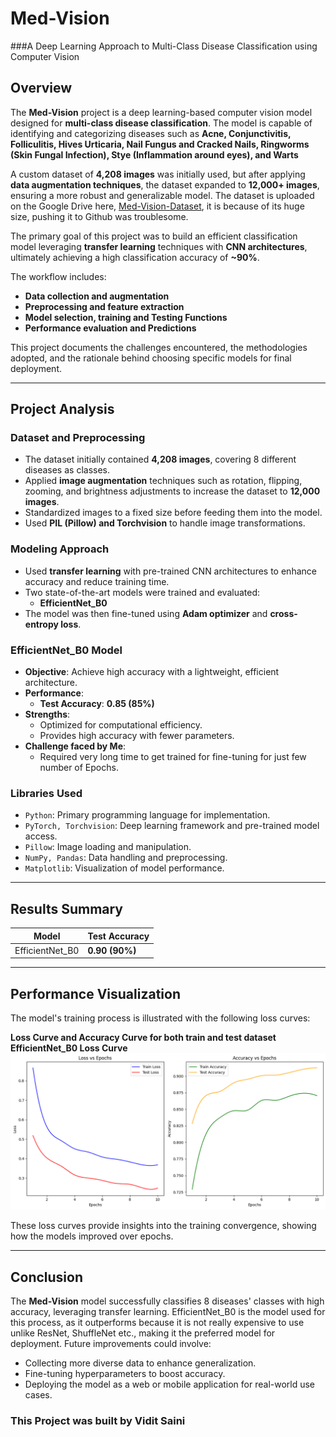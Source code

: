 # Med-Vision
###A Deep Learning Approach to Multi-Class Disease Classification using Computer Vision

## **Overview**
The **Med-Vision** project is a deep learning-based computer vision model designed for **multi-class disease classification**. The model is capable of identifying and categorizing diseases such as **Acne, Conjunctivitis, Folliculitis, Hives Urticaria, Nail Fungus and Cracked Nails, Ringworms (Skin Fungal Infection), Stye (Inflammation around eyes), and Warts** 

A custom dataset of **4,208 images** was initially used, but after applying **data augmentation techniques**, the dataset expanded to **12,000+ images**, ensuring a more robust and generalizable model.
The dataset is uploaded on the Google Drive here, [Med-Vision-Dataset](https://drive.google.com/drive/u/1/folders/17tyChnUsX3WztwtLIKStYSOR6t0lsLVT), it is because of its huge size, pushing it to Github was troublesome.

The primary goal of this project was to build an efficient classification model leveraging **transfer learning** techniques with **CNN architectures**, ultimately achieving a high classification accuracy of **~90%**.

The workflow includes:
- **Data collection and augmentation**
- **Preprocessing and feature extraction**
- **Model selection, training and Testing Functions**
- **Performance evaluation and Predictions**

This project documents the challenges encountered, the methodologies adopted, and the rationale behind choosing specific models for final deployment.

---

## **Project Analysis**

### **Dataset and Preprocessing**
- The dataset initially contained **4,208 images**, covering 8 different diseases as classes.
- Applied **image augmentation** techniques such as rotation, flipping, zooming, and brightness adjustments to increase the dataset to **12,000 images**.
- Standardized images to a fixed size before feeding them into the model.
- Used **PIL (Pillow) and Torchvision** to handle image transformations.

### **Modeling Approach**
- Used **transfer learning** with pre-trained CNN architectures to enhance accuracy and reduce training time.
- Two state-of-the-art models were trained and evaluated:
  - **EfficientNet_B0**
- The model was then fine-tuned using **Adam optimizer** and **cross-entropy loss**.

### **EfficientNet_B0 Model**
- **Objective**: Achieve high accuracy with a lightweight, efficient architecture.
- **Performance**:
  - **Test Accuracy**: **0.85 (85%)**
- **Strengths**:
  - Optimized for computational efficiency.
  - Provides high accuracy with fewer parameters.
- **Challenge faced by Me**:
  - Required very long time to get trained for fine-tuning for just few number of Epochs.

### **Libraries Used**
- `Python`: Primary programming language for implementation.
- `PyTorch, Torchvision`: Deep learning framework and pre-trained model access.
- `Pillow`: Image loading and manipulation.
- `NumPy, Pandas`: Data handling and preprocessing.
- `Matplotlib`: Visualization of model performance.

---

## **Results Summary**

| **Model**            | **Test Accuracy** |
|---------------------|-----------------|
| EfficientNet_B0     | **0.90 (90%)**  |

---

## **Performance Visualization**
The model's training process is illustrated with the following loss curves:

**Loss Curve and Accuracy Curve for both train and test dataset**
**EfficientNet_B0 Loss Curve**
   ![EfficientNet Loss Curve](Loss_and_Accuracy_Curves_(Images)/For_10_Epochs.png)


These loss curves provide insights into the training convergence, showing how the models improved over epochs.

---

## **Conclusion**
The **Med-Vision** model successfully classifies 8 diseases' classes with high accuracy, leveraging transfer learning. EfficientNet_B0 is the model used for this process, as it outperforms because it is not really expensive to use unlike ResNet, ShuffleNet etc., making it the preferred model for deployment. Future improvements could involve:
- Collecting more diverse data to enhance generalization.
- Fine-tuning hyperparameters to boost accuracy.
- Deploying the model as a web or mobile application for real-world use cases.

### **This Project was built by Vidit Saini**
